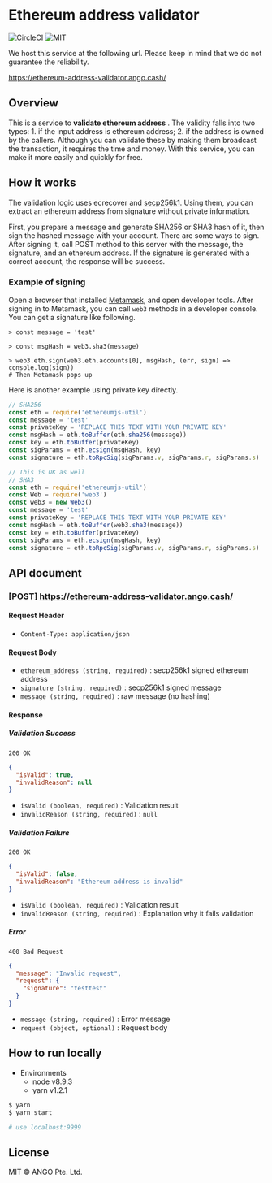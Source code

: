 # Ethereum address validator

[![CircleCI](https://circleci.com/gh/ango-inc/ethereum-address-validator/tree/master.svg?style=svg)](https://circleci.com/gh/ango-inc/ethereum-address-validator/tree/master)
![MIT](https://camo.githubusercontent.com/890acbdcb87868b382af9a4b1fac507b9659d9bf/68747470733a2f2f696d672e736869656c64732e696f2f62616467652f6c6963656e73652d4d49542d626c75652e737667)

We host this service at the following url. Please keep in mind that we do not guarantee the reliability.

https://ethereum-address-validator.ango.cash/

## Overview

This is a service to __validate ethereum address__ . The validity falls into two types: 1. if the input address is ethereum address; 2. if the address is owned by the callers. Although you can validate these by making them broadcast the transaction, it requires the time and money. With this service, you can make it more easily and quickly for free.

## How it works

The validation logic uses ecrecover and [secp256k1](https://en.bitcoin.it/wiki/Secp256k1). Using them, you can extract an ethereum address from signature without private information.

First, you prepare a message and generate SHA256 or SHA3 hash of it, then sign the hashed message with your account. There are some ways to sign. After signing it, call POST method to this server with the message, the signature, and an ethereum address. If the signature is generated with a correct account, the response will be success.

### Example of signing

Open a browser that installed [Metamask](https://metamask.io/), and open developer tools. After signing in to Metamask, you can call `web3` methods in a developer console. You can get a signature like following.

```
> const message = 'test'

> const msgHash = web3.sha3(message)

> web3.eth.sign(web3.eth.accounts[0], msgHash, (err, sign) => console.log(sign))
# Then Metamask pops up
```

Here is another example using private key directly.

```javascript
// SHA256
const eth = require('ethereumjs-util')
const message = 'test'
const privateKey = 'REPLACE THIS TEXT WITH YOUR PRIVATE KEY'
const msgHash = eth.toBuffer(eth.sha256(message))
const key = eth.toBuffer(privateKey)
const sigParams = eth.ecsign(msgHash, key)
const signature = eth.toRpcSig(sigParams.v, sigParams.r, sigParams.s)

// This is OK as well
// SHA3
const eth = require('ethereumjs-util')
const Web = require('web3')
const web3 = new Web3()
const message = 'test'
const privateKey = 'REPLACE THIS TEXT WITH YOUR PRIVATE KEY'
const msgHash = eth.toBuffer(web3.sha3(message))
const key = eth.toBuffer(privateKey)
const sigParams = eth.ecsign(msgHash, key)
const signature = eth.toRpcSig(sigParams.v, sigParams.r, sigParams.s)
```


## API document

### [POST] https://ethereum-address-validator.ango.cash/

#### Request Header

- `Content-Type: application/json`

#### Request Body

- `ethereum_address (string, required)` : secp256k1 signed ethereum address
- `signature (string, required)` : secp256k1 signed message
- `message (string, required)` : raw message (no hashing)

#### Response

##### Validation Success

```
200 OK
```

```json
{
  "isValid": true,
  "invalidReason": null
}
```

- `isValid (boolean, required)` : Validation result
- `invalidReason (string, required)` : `null`


##### Validation Failure

```
200 OK
```

```json
{
  "isValid": false,
  "invalidReason": "Ethereum address is invalid"
}
```

- `isValid (boolean, required)` : Validation result
- `invalidReason (string, required)` : Explanation why it fails validation


##### Error

```
400 Bad Request
```

```json
{
  "message": "Invalid request",
  "request": {
    "signature": "testtest"
  }
}
```

- `message (string, required)` : Error message
- `request (object, optional)` : Request body

## How to run locally

- Environments
  - node v8.9.3
  - yarn v1.2.1


```bash
$ yarn
$ yarn start

# use localhost:9999
```

## License

MIT © ANGO Pte. Ltd.
